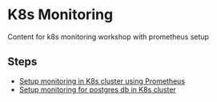 # K8s Monitoring

Content for k8s monitoring workshop with prometheus setup

## Steps
- [Setup monitoring in K8s cluster using Prometheus](./01-setup-prometheus-grafana.md)
- [Setup monitoring for postgres db in K8s cluster](./02-setup-postgres-monitoring.md)
